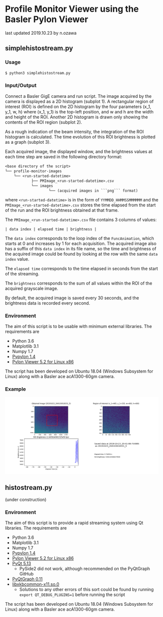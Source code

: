 # Profile Monitor Viewer using the Basler Pylon Viewer

last updated 2019.10.23 by n.ozawa

## simplehistostream.py

### Usage

```bash
$ python3 simplehistostream.py
```

### Input/Output

Connect a Basler GigE camera and run script. The image acquired by the camera is displayed as a 2D histogram (subplot 1). A rectangular region of interest (ROI) is defined on the 2D histogram by the four parameters (x_1, y_1, w, h) where (x_1, y_1) is the top-left position, and w and h are the width and height of the ROI. Another 2D histogram is drawn only showing the contents of the ROI region (subplot 2). 

As a rough indication of the beam intensity, the integration of the ROI histogram is calculated. The time evolution of this ROI brightness is plotted as a graph (subplot 3).

Each acquired image, the displayed window, and the brightness values at each time step are saved in the following directory format:

    <base directory of the script>
    └── profile-monitor-images
        └── <run-started-datetime>
                ├── PMImage_<run-started-datetime>.csv
                └── images
                        └── (acquired images in ```png``` format)

where ```<run-started-datetime>``` is in the form of ```YYMMDD_HHMMSSMMMMMM``` and the ```PMImage_<run-started-datetime>.csv``` stores the time elapsed from the start of the run and the ROI brightness obtained at that frame.

The ```PMImage_<run-started-datetime>.csv``` file contains 3 columns of values:

```
| data index | elapsed time | brightness |
```

The ```data index``` corresponds to the loop index of the ```FuncAnimation```, which starts at 0 and increases by 1 for each acquisition. The acquired image also has a suffix of this ```data index``` in its file name, so the time and brightness of the acquired image could be found by looking at the row with the same ```data index``` value.

The ```elapsed time``` corresponds to the time elapsed in seconds from the start of the streaming.

The ```brightness``` corresponds to the sum of all values within the ROI of the acquired grayscale image.

By default, the acquired image is saved every 30 seconds, and the brightness data is recorded every second.

### Environment

The aim of this script is to be usable with minimum external libraries. The requirements are

* Python 3.6
* Matplotlib 3.1
* Numpy 1.7
* [Pypylon 1.4](https://github.com/basler/pypylon)
* [Pylon Viewer 5.2 for Linux x86](https://www.baslerweb.com/jp/sales-support/downloads/software-downloads/pylon-5-2-0-linux-x86-64-bit/)

The script has been developed on Ubuntu 18.04 (Windows Subsystem for Linux) along with a Basler ace acA1300-60gm camera.

### Example

![Stream Example](./sample_stream.png)

## histostream.py

(under construction)

### Environment

The aim of this script is to provide a rapid streaming system using Qt libraries. The requirements are

* Python 3.6
* Matplotlib 3.1
* Numpy 1.7
* [Pypylon 1.4](https://github.com/basler/pypylon)
* [Pylon Viewer 5.2 for Linux x86](https://www.baslerweb.com/jp/sales-support/downloads/software-downloads/pylon-5-2-0-linux-x86-64-bit/)
* [PyQt 5.13](https://pypi.org/project/PyQt5/)
    * PySide2 did not work, although recommended on the PyQtGraph GitHub
* [PyQtGraph 0.11](https://github.com/pyqtgraph/pyqtgraph)
* [libxkbcommon-x11.so.0](https://stackoverflow.com/questions/57503682/matplotlib-qt-wsl-ubuntu-qt5/57503683#57503683)
    * Solutions to any other errors of this sort could be found by running ```export QT_DEBUG_PLUGINS=1``` before running the script

The script has been developed on Ubuntu 18.04 (Windows Subsystem for Linux) along with a Basler ace acA1300-60gm camera.
